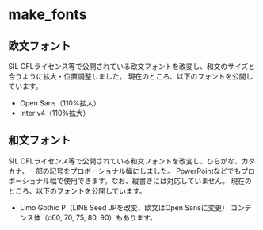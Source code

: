 # make_fonts

## 欧文フォント
SIL OFLライセンス等で公開されている欧文フォントを改変し、和文のサイズと合うように拡大・位置調整しました。
現在のところ、以下のフォントを公開しています。

* Open Sans（110%拡大）
* Inter v4（110%拡大）

## 和文フォント
SIL OFLライセンス等で公開されている和文フォントを改変し、ひらがな、カタカナ、一部の記号をプロポーショナル幅にしました。
PowerPointなどでもプロポーショナル幅で使用できます。なお、縦書きには対応していません。
現在のところ、以下のフォントを公開しています。

* Limo Gothic P（LINE Seed JPを改変、欧文はOpen Sansに変更）
コンデンス体（c60, 70, 75, 80, 90）もあります。
